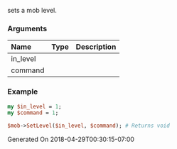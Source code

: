 sets a mob level.
### Arguments
**Name**|**Type**|**Description**
:---|:---|:---
in_level||
command||

### Example

```perl
my $in_level = 1;
my $command = 1;

$mob->SetLevel($in_level, $command); # Returns void
```


Generated On 2018-04-29T00:30:15-07:00